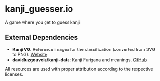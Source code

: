 # kanji_guesser.io
A game where you get to guess kanji

## External Dependencies

- **Kanji VG**: Reference images for the classification (converted from SVG to PNG). [Website](https://kanjivg.tagaini.net/)  
- **davidluzgouveia/kanji-data**: Kanji Furigana and meanings. [GitHub](https://github.com/davidluzgouveia/kanji-data)

All resources are used with proper attribution according to the respective licenses.

